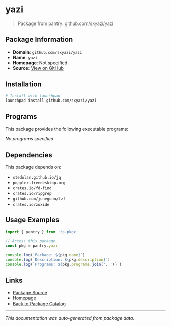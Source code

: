 # yazi

> Package from pantry: github.com/sxyazi/yazi

## Package Information

- **Domain**: `github.com/sxyazi/yazi`
- **Name**: `yazi`
- **Homepage**: Not specified
- **Source**: [View on GitHub](https://github.com/pkgxdev/pantry/tree/main/projects/github.com/sxyazi/yazi/package.yml)

## Installation

```bash
# Install with launchpad
launchpad install github.com/sxyazi/yazi
```

## Programs

This package provides the following executable programs:

*No programs specified*

## Dependencies

This package depends on:

- `stedolan.github.io/jq`
- `poppler.freedesktop.org`
- `crates.io/fd-find`
- `crates.io/ripgrep`
- `github.com/junegunn/fzf`
- `crates.io/zoxide`

## Usage Examples

```typescript
import { pantry } from 'ts-pkgx'

// Access this package
const pkg = pantry.yazi

console.log(`Package: ${pkg.name}`)
console.log(`Description: ${pkg.description}`)
console.log(`Programs: ${pkg.programs.join(', ')}`)
```

## Links

- [Package Source](https://github.com/pkgxdev/pantry/tree/main/projects/github.com/sxyazi/yazi/package.yml)
- [Homepage](#)
- [Back to Package Catalog](../../../package-catalog.md)

---

*This documentation was auto-generated from package data.*
